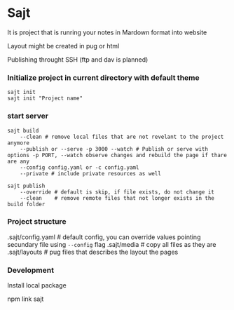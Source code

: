# Sajt

It is project that is runring your notes in Mardown format into website

Layout might be created in pug or html 

Publishing throught SSH (ftp and dav is planned)

### Initialize project in current directory with default theme

    sajt init
    sajt init "Project name"

### start server

    sajt build 
        --clean # remove local files that are not revelant to the project anymore
        --publish or --serve -p 3000 --watch # Publish or serve with options -p PORT, --watch observe changes and rebuild the page if thare are any 
        --config config.yaml or -c config.yaml
        --private # include private resources as well

    sajt publish 
        --override # default is skip, if file exists, do not change it
        --clean    # remove remote files that not longer exists in the build folder

### Project structure 

.sajt/config.yaml # default config, you can override values pointing secundary file using `--config` flag
.sajt/media  # copy all files as they are
.sajt/layouts # pug files that describes the layout the pages


### Development 

Install local package

npm link sajt